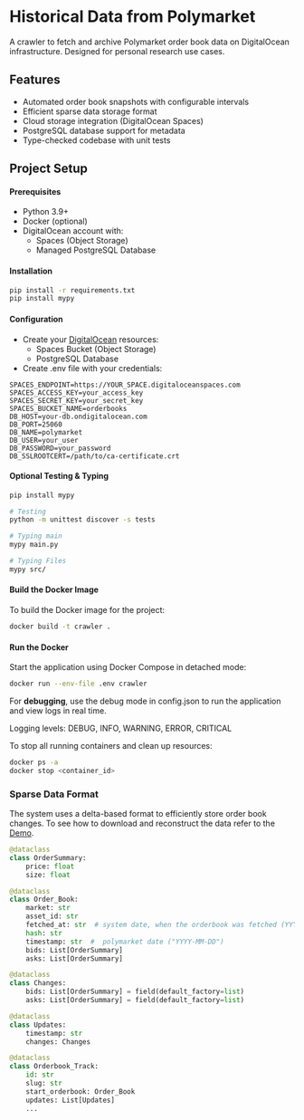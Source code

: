 # Historical Data from Polymarket

A crawler to fetch and archive Polymarket order book data on DigitalOcean infrastructure. Designed for personal research use cases.

## Features

* Automated order book snapshots with configurable intervals
* Efficient sparse data storage format
* Cloud storage integration (DigitalOcean Spaces)
* PostgreSQL database support for metadata
* Type-checked codebase with unit tests

## Project Setup

#### Prerequisites

* Python 3.9+
* Docker (optional)
* DigitalOcean account with: 
  *  Spaces (Object Storage)
  * Managed PostgreSQL Database

#### Installation

```bash
pip install -r requirements.txt
pip install mypy
```

#### Configuration

* Create your [DigitalOcean](digitalocean.com) resources:
  * Spaces Bucket (Object Storage)
  * PostgreSQL Database
* Create .env file with your credentials:

```.env
SPACES_ENDPOINT=https://YOUR_SPACE.digitaloceanspaces.com
SPACES_ACCESS_KEY=your_access_key
SPACES_SECRET_KEY=your_secret_key
SPACES_BUCKET_NAME=orderbooks
DB_HOST=your-db.ondigitalocean.com
DB_PORT=25060
DB_NAME=polymarket
DB_USER=your_user
DB_PASSWORD=your_password
DB_SSLROOTCERT=/path/to/ca-certificate.crt
```


#### Optional Testing & Typing

```bash
pip install mypy

# Testing
python -m unittest discover -s tests

# Typing main
mypy main.py

# Typing Files
mypy src/
```

#### Build the Docker Image

To build the Docker image for the project:
```bash
docker build -t crawler .
```

#### Run the Docker

Start the application using Docker Compose in detached mode:

```bash
docker run --env-file .env crawler
```
For **debugging**, use the debug mode in config.json to run the application and view logs in real time.

Logging levels: DEBUG, INFO, WARNING, ERROR, CRITICAL

To stop all running containers and clean up resources:

```bash
docker ps -a
docker stop <container_id>
```



### Sparse Data Format

The system uses a delta-based format to efficiently store order book changes.
To see how to download and reconstruct the data refer to the [Demo](DEMO_access_and_convert_data.ipynb).

```python
@dataclass
class OrderSummary:
    price: float  
    size: float   

@dataclass
class Order_Book:
    market: str
    asset_id: str
    fetched_at: str  # system date, when the orderbook was fetched (YYYY-MM-DD") 
    hash: str
    timestamp: str  #  polymarket date ("YYYY-MM-DD")
    bids: List[OrderSummary]
    asks: List[OrderSummary] 

@dataclass
class Changes:
    bids: List[OrderSummary] = field(default_factory=list)
    asks: List[OrderSummary] = field(default_factory=list)

@dataclass
class Updates:
    timestamp: str 
    changes: Changes

@dataclass
class Orderbook_Track:
    id: str
    slug: str
    start_orderbook: Order_Book
    updates: List[Updates] 
    ...

```


